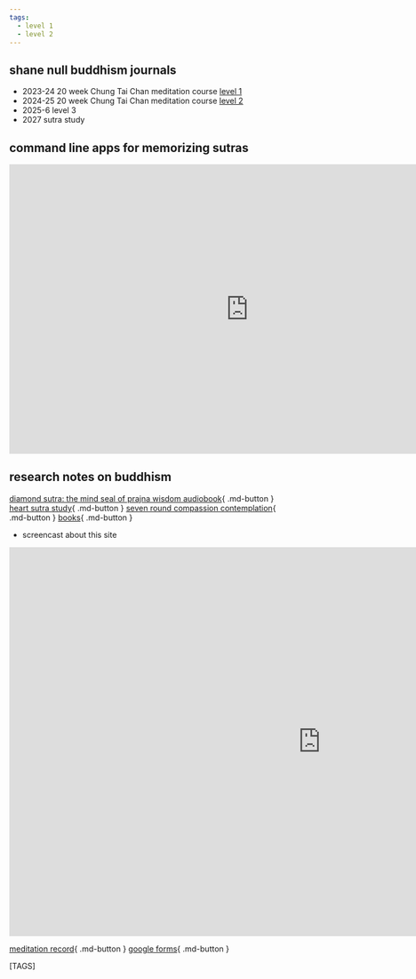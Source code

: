 ```yaml
---
tags:
  - level 1 
  - level 2 
---
```


## shane null buddhism journals

- 2023-24 20 week Chung Tai Chan meditation course [level 1](level_1.md)
- 2024-25 20 week Chung Tai Chan meditation course [level 2](level_2.md)
- 2025-6 level 3
- 2027 sutra study

## command line apps for memorizing sutras

<iframe width="859" height="521" src="https://www.youtube.com/embed/l9DNldARFY0" title="command line app for memorizing sutras (or anything)" frameborder="0" allow="accelerometer; autoplay; clipboard-write; encrypted-media; gyroscope; picture-in-picture; web-share" referrerpolicy="strict-origin-when-cross-origin" allowfullscreen></iframe>

## research notes on buddhism

[diamond sutra: the mind seal of prajna wisdom audiobook](https://www.ctworld.org.tw/Buddhist%20e-Books/Audio/Book007/index.html){ .md-button }
[heart sutra study](https://www.ctworld.org.tw/Buddhist%20e-Books/Books05/index.html){ .md-button }
[seven round compassion contemplation](seven_full.md){ .md-button }
[books](books.md){ .md-button }

- screencast about this site

<iframe width="1120" height="700" src="https://www.youtube.com/embed/J3dLt9TaAnw" title="buddhism homepage" frameborder="0" allow="accelerometer; autoplay; clipboard-write; encrypted-media; gyroscope; picture-in-picture; web-share" allowfullscreen></iframe>

[meditation record](https://shanenull.com/buddhism/2023/record/){ .md-button }
[google forms](https://docs.google.com/forms/u/0/){ .md-button }

[TAGS]
